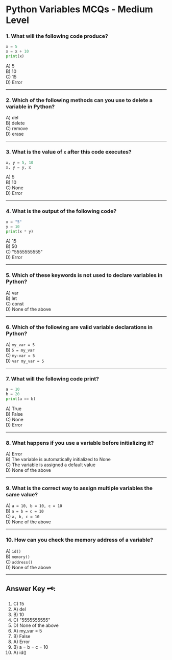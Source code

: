 # Python Variables MCQs - Medium Level

### 1. What will the following code produce?
```python
x = 5
x = x + 10
print(x)
```
A) 5  
B) 10  
C) 15  
D) Error

---

### 2. Which of the following methods can you use to delete a variable in Python?
A) del  
B) delete  
C) remove  
D) erase

---

### 3. What is the value of `x` after this code executes?
```python
x, y = 5, 10
x, y = y, x
```
A) 5  
B) 10  
C) None  
D) Error

---

### 4. What is the output of the following code?
```python
x = "5"
y = 10
print(x * y)
```
A) 15  
B) 50  
C) "5555555555"  
D) Error

---

### 5. Which of these keywords is not used to declare variables in Python?
A) var  
B) let  
C) const  
D) None of the above

---

### 6. Which of the following are valid variable declarations in Python?
A) `my_var = 5`  
B) `5 = my_var`  
C) `my-var = 5`  
D) `var my_var = 5`

---

### 7. What will the following code print?
```python
a = 10
b = 20
print(a == b)
```
A) True  
B) False  
C) None  
D) Error

---

### 8. What happens if you use a variable before initializing it?
A) Error  
B) The variable is automatically initialized to None  
C) The variable is assigned a default value  
D) None of the above

---

### 9. What is the correct way to assign multiple variables the same value?
A) `a = 10, b = 10, c = 10`  
B) `a = b = c = 10`  
C) `a, b, c = 10`  
D) None of the above

---

### 10. How can you check the memory address of a variable?
A) `id()`  
B) `memory()`  
C) `address()`  
D) None of the above

---

## Answer Key 🗝️: 
1. C) 15
2. A) del
3. B) 10
4. C) "5555555555"
5. D) None of the above
6. A) my_var = 5
7. B) False
8. A) Error
9. B) a = b = c = 10
10. A) id()
